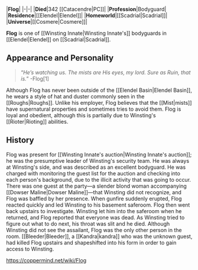 |**Flog**|
|-|-|
|**Died**|342 [[Catacendre\|PC]]|
|**Profession**|Bodyguard|
|**Residence**|[[Elendel\|Elendel]]|
|**Homeworld**|[[Scadrial\|Scadrial]]|
|**Universe**|[[Cosmere\|Cosmere]]|

**Flog** is one of [[Winsting Innate\|Winsting Innate's]] bodyguards in [[Elendel\|Elendel]] on [[Scadrial\|Scadrial]].

## Appearance and Personality
>“*He’s watching us. The mists are His eyes, my lord. Sure as Ruin, that is.*”
\-Flog[1]


Although Flog has never been outside of the [[Elendel Basin\|Elendel Basin]], he wears a style of hat and duster commonly seen in the [[Roughs\|Roughs]]. Unlike his employer, Flog believes that the [[Mist\|mists]] have supernatural properties and sometimes tries to avoid them. Flog is loyal and obedient, although this is partially due to Winsting's [[Rioter\|Rioting]] abilities.

## History
Flog was present for [[Winsting Innate's auction\|Winsting Innate's auction]]; he was the presumptive leader of Winsting's security team. He was always at Winsting's side, and was described as an excellent bodyguard. He was charged with monitoring the guest list for the auction and checking into each person's background, due to the illicit activity that was going to occur. There was one guest at the party—a slender blond woman accompanying [[Dowser Maline\|Dowser Maline]]—that Winsting did not recognize, and Flog was baffled by her presence.
When gunfire suddenly erupted, Flog reacted quickly and led Winsting to his basement saferoom. Flog then went back upstairs to investigate. Winsting let him into the saferoom when he returned, and Flog reported that everyone was dead. As Winsting tried to figure out what to do next, his throat was slit and he died. Although Winsting did not see the assailant, Flog was the only other person in the room. [[Bleeder\|Bleeder]], a [[Kandra\|kandra]] who was the unknown guest, had killed Flog upstairs and shapeshifted into his form in order to gain access to Winsting.



https://coppermind.net/wiki/Flog